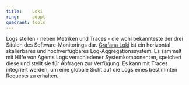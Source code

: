 ```yaml
---
title:    Loki
ring:     adopt  
quadrant: tools
---
```


Logs stellen - neben Metriken und Traces - die wohl bekannteste der drei Säulen des Software-Monitorings dar. [Grafana Loki][loki] ist ein horizontal skalierbares und hochverfügbares Log-Aggregationssystem. Es sammelt mit Hilfe von Agents Logs verschiedener Systemkomponenten, speichert diese und stellt sie für Abfragen zur Verfügung. Es kann mit Traces integriert werden, um eine globale Sicht auf die Logs eines bestimmten Requests zu erhalten.

[loki]: https://grafana.com/oss/loki/
